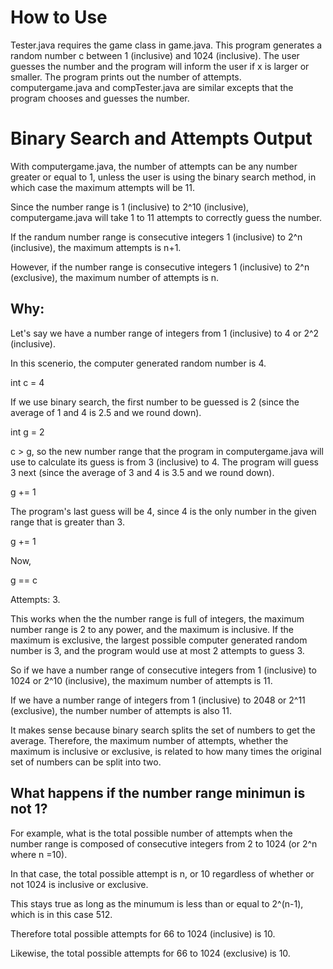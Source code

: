 How to Use
=============================
Tester.java requires the game class in game.java. This program generates a random number c between 1 (inclusive) and 1024 (inclusive). The user guesses the number and the program will inform the user if x is larger or smaller. The program prints out the number of attempts.
computergame.java and compTester.java are similar excepts that the program chooses and guesses the number.


Binary Search and Attempts Output
=============================
With computergame.java, the number of attempts can be any number greater or equal to 1, unless the user is using the binary search method, in which case the  maximum attempts will be 11. 


Since the number range is 1 (inclusive) to 2^10 (inclusive), computergame.java will take 1 to 11 attempts to correctly guess the number. 


If the randum number range is consecutive integers 1 (inclusive) to 2^n (inclusive), the maximum attempts is n+1.


However, if the number range is consecutive integers 1 (inclusive) to 2^n (exclusive), the maximum number of attempts is n.


Why:
----

Let's say we have a number range of integers from 1 (inclusive) to 4 or 2^2 (inclusive). 


In this scenerio, the computer generated random number is 4.


int c = 4


If we use binary search, the first number to be guessed is 2 (since the average of 1 and 4 is 2.5 and we round down).


int g = 2


c > g, so the new number range that the program in computergame.java will use to calculate its guess is from 3 (inclusive) to 4.
The program will guess 3 next (since the average of 3 and 4 is 3.5 and we round down).


g += 1


The program's last guess will be 4, since 4 is the only number in the given range that is greater than 3.


g += 1


Now, 


g == c


Attempts: 3. 


This works when the the number range is full of integers, the maximum number range is 2 to any power, and the maximum is inclusive.
If the maximum is exclusive, the largest possible computer generated random number is 3, and the program would use at most 2 attempts to guess 3. 


So if we have a number range of consecutive integers from 1 (inclusive) to 1024 or 2^10 (inclusive), the maximum number of attempts is 11.

If we have a number range of integers from 1 (inclusive) to 2048 or 2^11 (exclusive), the number number of attempts is also 11.


It makes sense because binary search splits the set of numbers to get the average. Therefore, the maximum number of attempts, whether the maximum is inclusive or exclusive, is related to how many times the original set of numbers can be split into two.
 

What happens if the number range minimun is not 1?
----------------------------------------------
For example, what is the total possible number of attempts when the number range is composed of consecutive integers from 2 to 1024 (or 2^n where n =10).


In that case, the total possible attempt is n, or 10 regardless of whether or not 1024 is inclusive or exclusive.


This stays true as long as the minumum is less than or equal to 2^(n-1), which is in this case 512.


Therefore total possible attempts for 66 to 1024 (inclusive) is 10.


Likewise, the total possible attempts for 66 to 1024 (exclusive) is 10.






